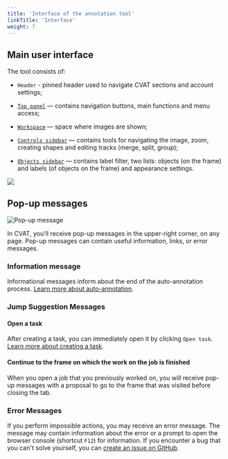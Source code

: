 ```yaml
---
title: 'Interface of the annotation tool'
linkTitle: 'Interface'
weight: 7
---
```


## Main user interface

The tool consists of:

- `Header` - pinned header used to navigate CVAT sections and account settings;

- [`Top panel`](/docs/manual/basics/top-panel/) — contains navigation buttons, main functions and menu access;

- [`Workspace`](/docs/manual/basics/workspace/) — space where images are shown;

- [`Controls sidebar`](/docs/manual/basics/controls-sidebar/) — contains tools for navigating the image, zoom,
  creating shapes and editing tracks (merge, split, group);

- [`Objects sidebar`](/docs/manual/basics/objects-sidebar/) — contains label filter, two lists:
  objects (on the frame) and labels (of objects on the frame) and appearance settings.

![](/images/image034_detrac.jpg)

## Pop-up messages

![Pop-up message](/images/pop-up_message.jpg)

In CVAT, you'll receive pop-up messages in the upper-right corner, on any page.
Pop-up messages can contain useful information, links, or error messages.

### Information message

Informational messages inform about the end of the auto-annotation process.
[Learn more about auto-annotation](/docs/manual/advanced/automatic-annotation/).

### Jump Suggestion Messages

#### Open a task

After creating a task, you can immediately open it by clicking `Open task`.
[Learn more about creating a task](/docs/manual/basics/creating_an_annotation_task/).

#### Continue to the frame on which the work on the job is finished

When you open a job that you previously worked on, you will receive pop-up messages with a proposal
to go to the frame that was visited before closing the tab.

### Error Messages

If you perform impossible actions, you may receive an error message.
The message may contain information about the error
or a prompt to open the browser console (shortcut `F12`) for information.
If you encounter a bug that you can't solve yourself,
you can [create an issue on GitHub](https://github.com/cvat-ai/cvat/issues/new).